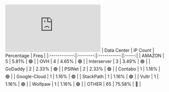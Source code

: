 ![Diagramm](https://github.com/obajay/StateSync-snapshots/blob/main/Projects/Aura/1/README.md)
| Data Center | IP Count | Percentage | Freq |
|:------------:|:--------:|:-----------:|:-----:|
| AMAZON | 5 | 5.81% | 🟢 |
| OVH | 4 | 4.65% | 🟢 |
| Interserver | 3 | 3.49% | 🟢 |
| GoDaddy | 2 | 2.33% | 🟢 |
| PSINet | 2 | 2.33% | 🟢 |
| Contabo | 1 | 1.16% | 🟢 |
| Google-Cloud | 1 | 1.16% | 🟢 |
| StackPath | 1 | 1.16% | 🟢 |
| Vultr | 1 | 1.16% | 🟢 |
| Wolfpaw | 1 | 1.16% | 🟢 |
| OTHER | 65 | 75.58% | 🔴 |